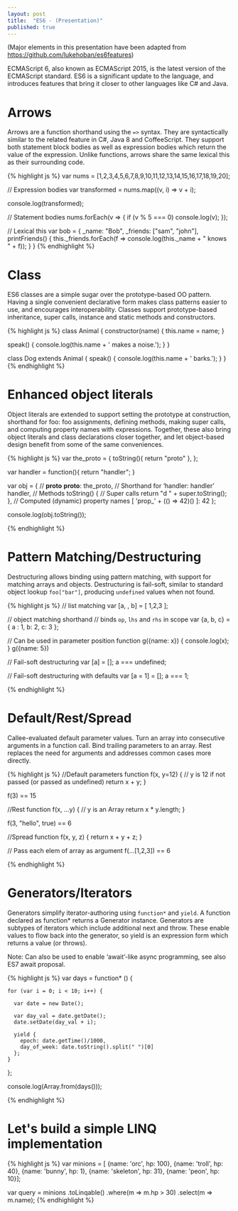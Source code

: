 ```yaml
---
layout: post
title:  "ES6 - (Presentation)"
published: true
---
```


(Major elements in this presentation have been adapted from https://github.com/lukehoban/es6features)

ECMAScript 6, also known as ECMAScript 2015, is the latest version of the ECMAScript standard. ES6 is a significant update to the language, and introduces features that bring it closer to other languages like C# and Java.

# Arrows
Arrows are a function shorthand using the `=>` syntax. They are syntactically similar to the related feature in C#, Java 8 and CoffeeScript. They support both statement block bodies as well as expression bodies which return the value of the expression. Unlike functions, arrows share the same lexical this as their surrounding code.

{% highlight js %}
var nums = [1,2,3,4,5,6,7,8,9,10,11,12,13,14,15,16,17,18,19,20];

// Expression bodies
var transformed = nums.map((v, i) => v + i);

console.log(transformed);

// Statement bodies
nums.forEach(v => {
  if (v % 5 === 0)
    console.log(v);
});

// Lexical this
var bob = {
  _name: "Bob",
  _friends: ["sam", "john"],
  printFriends() {
    this._friends.forEach(f =>
      console.log(this._name + " knows " + f));
  }
}
{% endhighlight %}

# Class
ES6 classes are a simple sugar over the prototype-based OO pattern. Having a single convenient declarative form makes class patterns easier to use, and encourages interoperability. Classes support prototype-based inheritance, super calls, instance and static methods and constructors.

{% highlight js %}
class Animal {
  constructor(name) {
    this.name = name;
  }

  speak() {
    console.log(this.name + ' makes a noise.');
  }
}

class Dog extends Animal {
  speak() {
    console.log(this.name + ' barks.');
  }
}
{% endhighlight %}

# Enhanced object literals
Object literals are extended to support setting the prototype at construction, shorthand for foo: foo assignments, defining methods, making super calls, and computing property names with expressions. Together, these also bring object literals and class declarations closer together, and let object-based design benefit from some of the same conveniences.

{% highlight js %}
var the_proto = {
  toString(){
    return "proto"
  },
};

var handler = function(){
  return "handler";
}

var obj = {
    // __proto__
    __proto__: the_proto,
    // Shorthand for ‘handler: handler’
    handler,
    // Methods
    toString() {
     // Super calls
     return "d " + super.toString();
    },
    // Computed (dynamic) property names
    [ 'prop_' + (() => 42)() ]: 42
};

console.log(obj.toString());

{% endhighlight %}

# Pattern Matching/Destructuring
Destructuring allows binding using pattern matching, with support for matching arrays and objects. Destructuring is fail-soft, similar to standard object lookup `foo["bar"]`, producing `undefined` values when not found.

{% highlight js %}
// list matching
var [a, , b] = [
  1,2,3
];

// object matching shorthand
// binds `op`, `lhs` and `rhs` in scope
var {a, b, c} = {
  a : 1,
  b: 2,
  c: 3
};

// Can be used in parameter position
function g({name: x}) {
  console.log(x);
}
g({name: 5})

// Fail-soft destructuring
var [a] = [];
a === undefined;

// Fail-soft destructuring with defaults
var [a = 1] = [];
a === 1;


{% endhighlight %}

# Default/Rest/Spread
Callee-evaluated default parameter values. Turn an array into consecutive arguments in a function call. Bind trailing parameters to an array. Rest replaces the need for arguments and addresses common cases more directly.

{% highlight js %}
//Default parameters
function f(x, y=12) {
  // y is 12 if not passed (or passed as undefined)
  return x + y;
}

f(3) == 15

//Rest
function f(x, ...y) {
  // y is an Array
  return x * y.length;
}

f(3, "hello", true) == 6


//Spread
function f(x, y, z) {
  return x + y + z;
}

// Pass each elem of array as argument
f(...[1,2,3]) == 6

{% endhighlight %}

# Generators/Iterators
Generators simplify iterator-authoring using `function*` and `yield`. A function declared as function* returns a Generator instance. Generators are subtypes of iterators which include additional next and throw. These enable values to flow back into the generator, so yield is an expression form which returns a value (or throws).

Note: Can also be used to enable ‘await’-like async programming, see also ES7 await proposal.

{% highlight js %}
var days = function* () {

    for (var i = 0; i < 10; i++) {

      var date = new Date();

      var day_val = date.getDate();
      date.setDate(day_val + i);

      yield {
        epoch: date.getTime()/1000,
        day_of_week: date.toString().split(" ")[0]
      };
    }
};

console.log(Array.from(days()));


{% endhighlight %}

# Let's build a simple LINQ implementation

{% highlight js %}
var minions = [
  {name: 'orc', hp: 100},
  {name: 'troll', hp: 40},
  {name: 'bunny', hp: 1},
  {name: 'skeleton', hp: 31},
  {name: 'peon', hp: 10}];

var query = minions
  .toLinqable()
  .where(m => m.hp > 30)
  .select(m => m.name);
{% endhighlight %}
